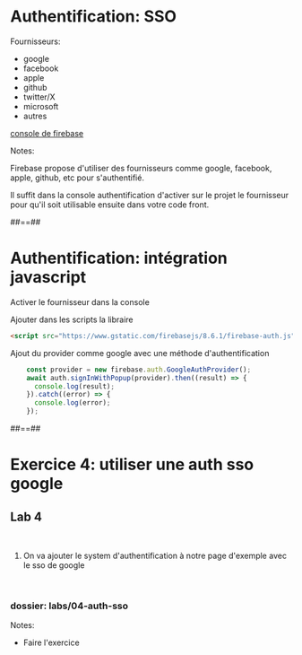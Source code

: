 # Authentification: SSO

Fournisseurs: 
* google
* facebook
* apple
* github 
* twitter/X
* microsoft
* autres

[console de firebase](https://console.firebase.google.com/)
<!-- .element: class="credits" -->

Notes:

Firebase propose d'utiliser des fournisseurs comme google, facebook, apple, github, etc pour s'authentifié.

Il suffit dans la console authentification d'activer sur le projet le fournisseur pour qu'il soit utilisable ensuite dans votre code front.


##==##

<!-- .slide: class="with-code consolas" -->

# Authentification: intégration  javascript

Activer le fournisseur dans la console

Ajouter dans les scripts la libraire

```html
<script src="https://www.gstatic.com/firebasejs/8.6.1/firebase-auth.js"></script>
```

Ajout du provider comme google avec une méthode d'authentification
```js
    const provider = new firebase.auth.GoogleAuthProvider();
    await auth.signInWithPopup(provider).then((result) => {
      console.log(result);
    }).catch((error) => {
      console.log(error);
    });
```

##==##

<!-- .slide: class="exercice" -->

# Exercice 4: utiliser une auth sso google

## Lab 4

<br>

1. On va ajouter le system d'authentification à notre page d'exemple avec le sso de google

<br>

### dossier: labs/04-auth-sso

Notes:

- Faire l'exercice
